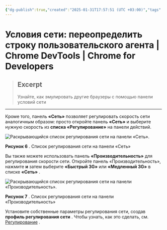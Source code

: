 ```yaml
---
{"dg-publish":true,"created":"2025-01-31T17:57:51 (UTC +03:00)","tags":[],"source":"https://developer.chrome.com/docs/devtools/device-mode/override-user-agent?hl=ru","author":"Kayce Basques","permalink":"/projects/extentions/dev-tools/network-conditions/","dgPassFrontmatter":true}
---
```



# Условия сети: переопределить строку пользовательского агента  |  Chrome DevTools  |  Chrome for Developers

> ## Excerpt
> Узнайте, как эмулировать другие браузеры с помощью панели условий сети

---

Кроме того, панель **«Сеть»** позволяет регулировать скорость сети аналогичным образом: просто откройте панель **«Сеть»** и выберите нужную скорость из **списка «Регулирование»** на панели действий.

![Раскрывающийся список регулирования сети на панели «Сеть».](https://developer.chrome.com/static/docs/devtools/device-mode/override-user-agent/image/network-presets-2.png?hl=ru)

**Рисунок 6** . Список регулирования сети на панели «Сеть»

Вы также можете использовать панель **«Производительность»** для регулирования скорости сети. Откройте панель «Производительность», нажмите **и** затем выберите **«Быстрый 3G»** или **«Медленный 3G»** в списке **«Сеть»** .

![Раскрывающийся список регулирования сети на панели «Производительность».](https://developer.chrome.com/static/docs/devtools/device-mode/override-user-agent/image/network-presets-3.png?hl=ru)

**Рисунок 7** . Список регулирования сети на панели «Производительность»

Установите собственные параметры регулирования сети, создав **профиль регулирования сети** . Чтобы узнать, как это сделать, см. [Регулирование](https://developer.chrome.com/docs/devtools/settings/throttling?hl=ru) . 